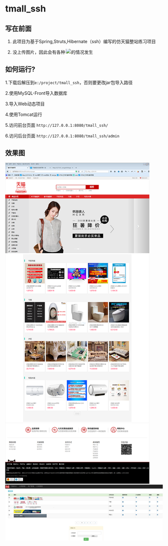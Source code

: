 # tmall_ssh
## 写在前面

1. 此项目为基于Spring,Struts,Hibernate（ssh）编写的仿天猫整站练习项目

2. 没上传图片，因此会有各种![img](https://github.com/zxujf/tmall_ssh/blob/master/我没上传图片.jpg)的情况发生

## 如何运行?

1.下载后解压到`e:/project/tmall_ssh`，否则要更改jar包导入路径

2.使用MySQL-Front导入数据库

3.导入Web动态项目

4.使用Tomcat运行

5.访问前台页面
`http://127.0.0.1:8080/tmall_ssh/`

6.访问后台页面
`http://127.0.0.1:8080/tmall_ssh/admin`

## 效果图

![仿天猫首页](https://github.com/zxujf/tmall_ssh/blob/master/首页展示.png)
![仿天猫后台](https://github.com/zxujf/tmall_ssh/blob/master/后台展示.jpg)
